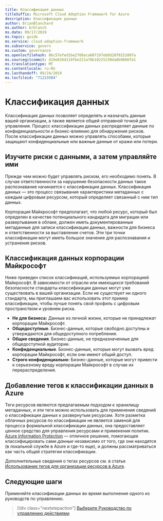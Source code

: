 ```yaml
---
title: Классификация данных
titleSuffix: Microsoft Cloud Adoption Framework for Azure
description: Классификация данных
author: BrianBlanchard
ms.author: brblanch
ms.date: 09/17/2019
ms.topic: guide
ms.service: cloud-adoption-framework
ms.subservice: govern
ms.custom: governance
ms.openlocfilehash: 86c57efed1be2760aca607197eb8d28f0151097a
ms.sourcegitcommit: d19e026d119fbe221a78b10225230da8b9666fe1
ms.translationtype: MT
ms.contentlocale: ru-RU
ms.lasthandoff: 09/24/2019
ms.locfileid: "71223584"
---
```

<!-- markdownlint-disable MD026 -->

# <a name="what-is-data-classification"></a>Классификация данных

Классификация данных позволяет определять и назначать данные вашей организации, а также является общей отправной точкой для управления. Процесс классификации данных распределяет данные по конфиденциальности и бизнес-влиянию для обнаружения рисков. После классификации данных можно управлять способами, которые защищают конфиденциальные или важные данные от кражи или потери.

## <a name="understand-data-risks-then-manage-them"></a>Изучите риски с данными, а затем управляйте ими

Прежде чем можно будет управлять риском, его необходимо понять. В случае ответственности за нарушение безопасности данных такое распознавание начинается с классификации данных. Классификация данных — это процесс связывания характеристики метаданных с каждым цифровым ресурсом, который определяет связанный с ним тип данных.

Корпорация Майкрософт предполагает, что любой ресурс, который был определен в качестве потенциального кандидата для миграции или развертывания в облаке, должен иметь документированные метаданные для записи классификации данных, важности для бизнеса и ответственности за выставление счетов. Эти три точки классификации могут иметь большое значение для распознавания и устранения рисков.

## <a name="microsofts-data-classification"></a>Классификация данных корпорации Майкрософт

Ниже приведен список классификаций, используемых корпорацией Майкрософт. В зависимости от отрасли или имеющихся требований безопасности стандарты классификации данных могут уже существовать в вашей организации. Если не существует ни одного стандарта, мы приглашаем вас использовать этот пример классификации, чтобы лучше понять свой профиль с цифровым пространством и уровнем риска.

- **Не для бизнеса:** Данные из личной жизни, которые не принадлежат корпорации Майкрософт.
- **Общедоступные**. Бизнес-данные, которые свободно доступны и утверждаются для общедоступного потребления.
- **Общие сведения**. Бизнес-данные, не предназначенные для общедоступной аудитории.
- **Конфиденциальные**. Бизнес-данные, которые могут вызвать вред корпорации Майкрософт, если они имеют общий доступ.
- **Строго конфиденциально:** Бизнес-данные, которые могут привести к серьезному вреду корпорации Майкрософт в случае их перераспределения.

## <a name="tagging-data-classification-in-azure"></a>Добавление тегов к классификации данных в Azure

Теги ресурсов являются предлагаемым подходом к хранилищу метаданных, и эти теги можно использовать для применения сведений о классификации данных к развернутым ресурсам. Хотя разметка облачных ресурсов по классификации не является заменой для процесса формальной классификации данных, она предоставляет ценное средство для управления ресурсами и применения политик. [Azure Information Protection](https://docs.microsoft.com/azure/information-protection/what-is-information-protection) — отличное решение, помогающее классифицировать сами _данные_ независимо от того, где они находятся (в локальной службе в Azure и где-то еще), и должны рассматриваться как часть общей стратегии классификации.

Дополнительные сведения о тегах ресурсов см. в статье [Использование тегов для организации ресурсов в Azure](https://docs.microsoft.com/azure/azure-resource-manager/resource-group-using-tags).

## <a name="next-steps"></a>Следующие шаги

Применяйте классификации данных во время выполнения одного из руководств по управлению.

> [!div class="nextstepaction"]
> [Выберите Руководство по управлению действиями](../guides/index.md)
